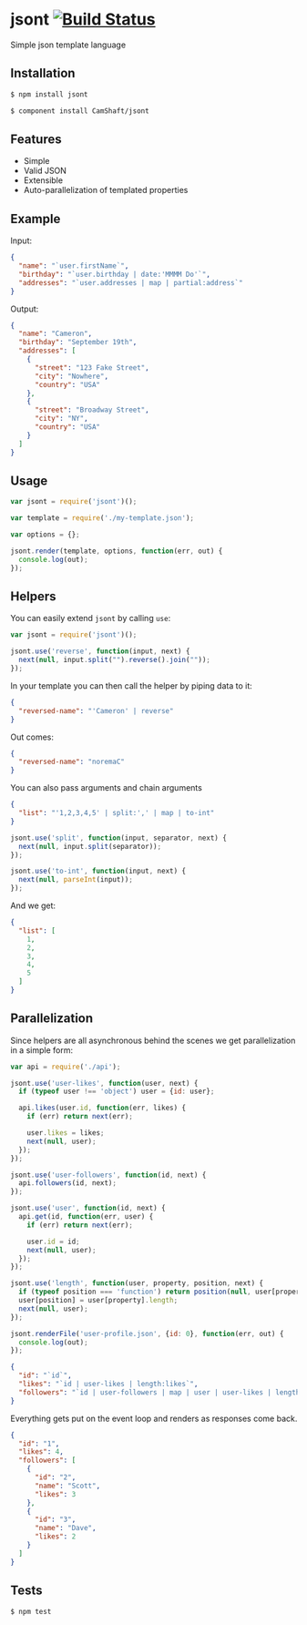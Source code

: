 jsont [![Build Status](https://travis-ci.org/CamShaft/jsont.png?branch=master)](https://travis-ci.org/CamShaft/jsont)
=====

Simple json template language

Installation
------------

```sh
$ npm install jsont
```

```sh
$ component install CamShaft/jsont
```

Features
--------

* Simple
* Valid JSON
* Extensible
* Auto-parallelization of templated properties

Example
-------

Input:

```json
{
  "name": "`user.firstName`",
  "birthday": "`user.birthday | date:'MMMM Do'`",
  "addresses": "`user.addresses | map | partial:address`"
}
```

Output:

```json
{
  "name": "Cameron",
  "birthday": "September 19th",
  "addresses": [
    {
      "street": "123 Fake Street",
      "city": "Nowhere",
      "country": "USA"
    },
    {
      "street": "Broadway Street",
      "city": "NY",
      "country": "USA"
    }
  ]
}
```

Usage
-----

```js
var jsont = require('jsont')();

var template = require('./my-template.json');

var options = {};

jsont.render(template, options, function(err, out) {
  console.log(out);
});
```

Helpers
-------

You can easily extend `jsont` by calling `use`:

```js
var jsont = require('jsont')();

jsont.use('reverse', function(input, next) {
  next(null, input.split("").reverse().join(""));
});
```

In your template you can then call the helper by piping data to it:

```json
{
  "reversed-name": "'Cameron' | reverse"
}
```

Out comes:

```json
{
  "reversed-name": "noremaC"
}
```

You can also pass arguments and chain arguments

```json
{
  "list": "'1,2,3,4,5' | split:',' | map | to-int"
}
```

```js
jsont.use('split', function(input, separator, next) {
  next(null, input.split(separator));
});

jsont.use('to-int', function(input, next) {
  next(null, parseInt(input));
});
```

And we get:

```json
{
  "list": [
    1,
    2,
    3,
    4,
    5
  ]
}
```

Parallelization
---------------

Since helpers are all asynchronous behind the scenes we get parallelization in a simple form:

```js
var api = require('./api');

jsont.use('user-likes', function(user, next) {
  if (typeof user !== 'object') user = {id: user};

  api.likes(user.id, function(err, likes) {
    if (err) return next(err);

    user.likes = likes;
    next(null, user);
  });
});

jsont.use('user-followers', function(id, next) {
  api.followers(id, next);
});

jsont.use('user', function(id, next) {
  api.get(id, function(err, user) {
    if (err) return next(err);

    user.id = id;
    next(null, user);
  });
});

jsont.use('length', function(user, property, position, next) {
  if (typeof position === 'function') return position(null, user[property].length);
  user[position] = user[property].length;
  next(null, user);
});

jsont.renderFile('user-profile.json', {id: 0}, function(err, out) {
  console.log(out);
});
```

```json
{
  "id": "`id`",
  "likes": "`id | user-likes | length:likes`",
  "followers": "`id | user-followers | map | user | user-likes | length:likes,likes`"
}
```

Everything gets put on the event loop and renders as responses come back.

```json
{
  "id": "1",
  "likes": 4,
  "followers": [
    {
      "id": "2",
      "name": "Scott",
      "likes": 3
    },
    {
      "id": "3",
      "name": "Dave",
      "likes": 2
    }
  ]
}
```

Tests
-----

```sh
$ npm test
```
